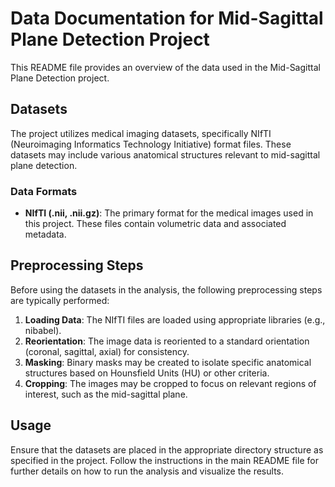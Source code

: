 # Data Documentation for Mid-Sagittal Plane Detection Project

This README file provides an overview of the data used in the Mid-Sagittal Plane Detection project.

## Datasets

The project utilizes medical imaging datasets, specifically NIfTI (Neuroimaging Informatics Technology Initiative) format files. These datasets may include various anatomical structures relevant to mid-sagittal plane detection.

### Data Formats

- **NIfTI (.nii, .nii.gz)**: The primary format for the medical images used in this project. These files contain volumetric data and associated metadata.

## Preprocessing Steps

Before using the datasets in the analysis, the following preprocessing steps are typically performed:

1. **Loading Data**: The NIfTI files are loaded using appropriate libraries (e.g., nibabel).
2. **Reorientation**: The image data is reoriented to a standard orientation (coronal, sagittal, axial) for consistency.
3. **Masking**: Binary masks may be created to isolate specific anatomical structures based on Hounsfield Units (HU) or other criteria.
4. **Cropping**: The images may be cropped to focus on relevant regions of interest, such as the mid-sagittal plane.

## Usage

Ensure that the datasets are placed in the appropriate directory structure as specified in the project. Follow the instructions in the main README file for further details on how to run the analysis and visualize the results.